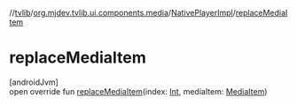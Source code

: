 //[tvlib](../../../index.md)/[org.mjdev.tvlib.ui.components.media](../index.md)/[NativePlayerImpl](index.md)/[replaceMediaItem](replace-media-item.md)

# replaceMediaItem

[androidJvm]\
open override fun [replaceMediaItem](replace-media-item.md)(index: [Int](https://kotlinlang.org/api/latest/jvm/stdlib/kotlin/-int/index.html), mediaItem: [MediaItem](https://developer.android.com/reference/kotlin/androidx/media3/common/MediaItem.html))
